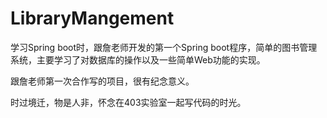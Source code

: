 # LibraryMangement
学习Spring boot时，跟詹老师开发的第一个Spring boot程序，简单的图书管理系统，主要学习了对数据库的操作以及一些简单Web功能的实现。

跟詹老师第一次合作写的项目，很有纪念意义。

时过境迁，物是人非，怀念在403实验室一起写代码的时光。

